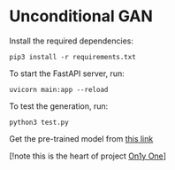 # Unconditional GAN

Install the required dependencies:
```
pip3 install -r requirements.txt
```

To start the FastAPI server, run:
```
uvicorn main:app --reload
```

To test the generation, run:
```
python3 test.py
```

Get the pre-trained model from [this link](https://bennettu-my.sharepoint.com/:u:/g/personal/e22cseu0503_bennett_edu_in/EUBQ3pLDHvVIurkybVwv_r0BGaexyRN8AkYwqYLKGOjN8g?e=g8rg4s)


[!note this is the heart of project [On1y One](https://github.com/satvikbatra/On1yOne)]
